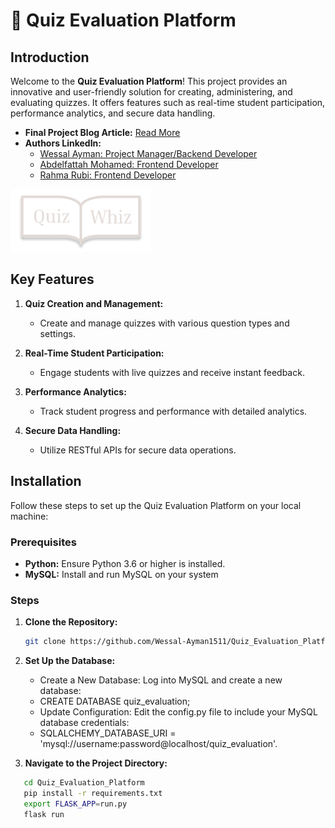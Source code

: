 # 🚀 Quiz Evaluation Platform

## Introduction

Welcome to the **Quiz Evaluation Platform**! This project provides an innovative and user-friendly solution for creating, administering, and evaluating quizzes. It offers features such as real-time student participation, performance analytics, and secure data handling.

- **Final Project Blog Article:** [Read More](https://www.linkedin.com/feed/update/urn:li:activity:7242197599754088450/)
- **Authors LinkedIn:** 
  - [Wessal Ayman: Project Manager/Backend Developer](linkedin.com/in/wessal-ayman-43ab19254)
  - [Abdelfattah Mohamed: Frontend Developer](https://www.linkedin.com/in/abd-el-fattah-mohammed-7215a7212?utm_source=share&utm_campaign=share_via&utm_content=profile&utm_medium=android_app)
  - [Rahma Rubi: Frontend Developer](https://www.linkedin.com/in/rahma-rubi-45663b259?lipi=urn%3Ali%3Apage%3Ad_flagship3_profile_view_base_contact_details%3BivS5wh3XQTGxY9lhLVdGIA%3D%3D)

![Quiz Evaluation Platform Screenshot](./Pages/Assets/BookOpenQuizWhiz.png)

## Key Features

1. **Quiz Creation and Management:**
   - Create and manage quizzes with various question types and settings.

2. **Real-Time Student Participation:**
   - Engage students with live quizzes and receive instant feedback.

3. **Performance Analytics:**
   - Track student progress and performance with detailed analytics.

4. **Secure Data Handling:**
   - Utilize RESTful APIs for secure data operations.

## Installation

Follow these steps to set up the Quiz Evaluation Platform on your local machine:

### Prerequisites

- **Python:** Ensure Python 3.6 or higher is installed.
- **MySQL:** Install and run MySQL on your system


### Steps


1. **Clone the Repository:**
   ```bash
   git clone https://github.com/Wessal-Ayman1511/Quiz_Evaluation_Platform.git
2. **Set Up the Database:**
    - Create a New Database: Log into MySQL and create a new database:
    - CREATE DATABASE quiz_evaluation;
    - Update Configuration: Edit the config.py file to include your MySQL database credentials:
    - SQLALCHEMY_DATABASE_URI = 'mysql://username:password@localhost/quiz_evaluation'.

3. **Navigate to the Project Directory:**
```bash
   cd Quiz_Evaluation_Platform
   pip install -r requirements.txt
   export FLASK_APP=run.py
   flask run
